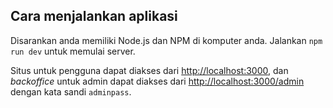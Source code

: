 ## Cara menjalankan aplikasi

Disarankan anda memiliki Node.js dan NPM di komputer anda. Jalankan `npm run dev` untuk memulai server.

Situs untuk pengguna dapat diakses dari [http://localhost:3000](http://localhost:3000), dan *backoffice* untuk admin dapat diakses dari [http://localhost:3000/admin](http://localhost:3000/admin) dengan kata sandi `adminpass`.